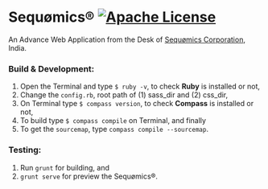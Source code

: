 # Sequømics® [![Apache License](https://img.shields.io/badge/license-Apache-blue.svg)](https://github.com/sequomics/sequomics.com/blob/master/LICENSE)
An Advance Web Application from the Desk of [Sequømics Corporation](http://sequomics.com/), India.

### Build & Development:
1. Open the Terminal and type `$ ruby -v`, to check **Ruby** is installed or not,
2. Change the `config.rb`, root path of (1) sass_dir and (2) css_dir,
3. On Terminal type `$ compass version`, to check **Compass** is installed or not,
4. To build type `$ compass compile` on Terminal, and finally
5. To get the `sourcemap`, type `compass compile --sourcemap`.

### Testing:
1. Run `grunt` for building, and
2. `grunt serve` for preview the Sequømics®.
